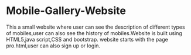 # Mobile-Gallery-Website
This a small website where user can see the description of different types of mobiles,user can also see the history of mobiles.Website is built using HTML5,java script,CSS and bootstrap.
website starts with the page pro.html,user can also sign up or login.
